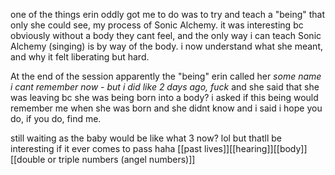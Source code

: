 one of the things erin oddly got me to do was to try and teach a "being" that only she could see, my process of Sonic Alchemy.
it was interesting bc obviously without a body they cant feel, and the only way i can teach Sonic Alchemy (singing) is by way of the body.
i now understand what she meant, and why it felt liberating but hard.

At the end of the session apparently the "being" erin called her *some name i cant remember now - but i did like 2 days ago, fuck* and she said that she was leaving bc she was being born into a body?
i asked if this being would remember me when she was born and she didnt know and i said i hope you do, if you do, find me.

still waiting as the baby would be like what 3 now? lol but thatll be interesting if it ever comes to pass haha
[[past lives]][[hearing]][[body]][[double or triple numbers (angel numbers)]]